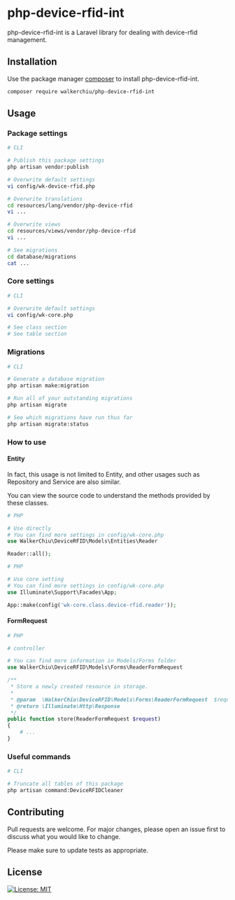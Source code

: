 # php-device-rfid-int

php-device-rfid-int is a Laravel library for dealing with device-rfid management.

## Installation

Use the package manager [composer](https://getcomposer.org/download/) to install php-device-rfid-int.

``` bash
composer require walkerchiu/php-device-rfid-int
```

## Usage

### Package settings

``` bash
# CLI

# Publish this package settings
php artisan vendor:publish

# Overwrite default settings
vi config/wk-device-rfid.php

# Overwrite translations
cd resources/lang/vendor/php-device-rfid
vi ...

# Overwrite views
cd resources/views/vendor/php-device-rfid
vi ...

# See migrations
cd database/migrations
cat ...
```

### Core settings

``` bash
# CLI

# Overwrite default settings
vi config/wk-core.php

# See class section
# See table section
```

### Migrations

``` bash
# CLI

# Generate a database migration
php artisan make:migration

# Run all of your outstanding migrations
php artisan migrate

# See which migrations have run thus far
php artisan migrate:status
```

### How to use

#### Entity

In fact, this usage is not limited to Entity, and other usages such as Repository and Service are also similar.

You can view the source code to understand the methods provided by these classes.

``` php
# PHP

# Use directly
# You can find more settings in config/wk-core.php
use WalkerChiu\DeviceRFID\Models\Entities\Reader

Reader::all();
```

``` php
# PHP

# Use core setting
# You can find more settings in config/wk-core.php
use Illuminate\Support\Facades\App;

App::make(config('wk-core.class.device-rfid.reader'));
```

#### FormRequest

``` php
# PHP

# controller

# You can find more information in Models/Forms folder
use WalkerChiu\DeviceRFID\Models\Forms\ReaderFormRequest

/**
 * Store a newly created resource in storage.
 *
 * @param  \WalkerChiu\DeviceRFID\Models\Forms\ReaderFormRequest  $request
 * @return \Illuminate\Http\Response
 */
public function store(ReaderFormRequest $request)
{
    # ...
}
```

### Useful commands

``` bash
# CLI

# Truncate all tables of this package
php artisan command:DeviceRFIDCleaner
```

## Contributing

Pull requests are welcome. For major changes, please open an issue first to discuss what you would like to change.

Please make sure to update tests as appropriate.

## License

[![License: MIT](https://img.shields.io/badge/License-MIT-yellow.svg)](https://opensource.org/licenses/MIT)
